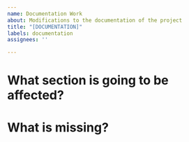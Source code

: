 ```yaml
---
name: Documentation Work
about: Modifications to the documentation of the project
title: "[DOCUMENTATION]"
labels: documentation
assignees: ''

---
```


# What section is going to be affected?

# What is missing?
